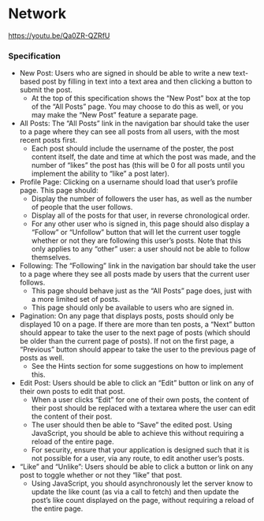 # Network
https://youtu.be/Qa0ZR-QZRfU

### Specification

* New Post: Users who are signed in should be able to write a new text-based post by filling in text into a text area and then clicking a button to submit the post.
  * At the top of this specification shows the “New Post” box at the top of the “All Posts” page. You may choose to do this as well, or you may make the “New Post” feature a separate page.
* All Posts: The “All Posts” link in the navigation bar should take the user to a page where they can see all posts from all users, with the most recent posts first.
  * Each post should include the username of the poster, the post content itself, the date and time at which the post was made, and the number of “likes” the post has (this will be 0 for all posts until you implement the ability to “like” a post later).
* Profile Page: Clicking on a username should load that user’s profile page. This page should:
  * Display the number of followers the user has, as well as the number of people that the user follows.
  * Display all of the posts for that user, in reverse chronological order.
  * For any other user who is signed in, this page should also display a “Follow” or “Unfollow” button that will let the current user toggle whether or not they are following this user’s posts. Note that this only applies to any “other” user: a user should not be able to follow themselves.
* Following: The “Following” link in the navigation bar should take the user to a page where they see all posts made by users that the current user follows.
  * This page should behave just as the “All Posts” page does, just with a more limited set of posts.
  * This page should only be available to users who are signed in.
* Pagination: On any page that displays posts, posts should only be displayed 10 on a page. If there are more than ten posts, a “Next” button should appear to take the user to the next page of posts (which should be older than the current page of posts). If not on the first page, a “Previous” button should appear to take the user to the previous page of posts as well.
  * See the Hints section for some suggestions on how to implement this.
* Edit Post: Users should be able to click an “Edit” button or link on any of their own posts to edit that post.
  * When a user clicks “Edit” for one of their own posts, the content of their post should be replaced with a textarea where the user can edit the content of their post.
  * The user should then be able to “Save” the edited post. Using JavaScript, you should be able to achieve this without requiring a reload of the entire page.
  * For security, ensure that your application is designed such that it is not possible for a user, via any route, to edit another user’s posts.
* “Like” and “Unlike”: Users should be able to click a button or link on any post to toggle whether or not they “like” that post.
  * Using JavaScript, you should asynchronously let the server know to update the like count (as via a call to fetch) and then update the post’s like count displayed on the page, without requiring a reload of the entire page.
